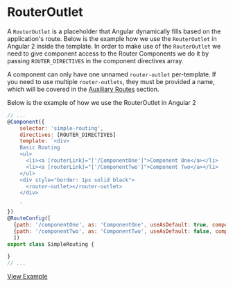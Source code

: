 # RouterOutlet #

A `RouterOutlet` is a placeholder that Angular dynamically fills based on the application's route. Below is the example how we use the `RouterOutlet` in  Angular 2 inside the template. In order to make use of the `RouterOutlet` we need to give component access to the Router Components we do it by passing `ROUTER_DIRECTIVES` in the component directives array.

A component can only have one unnamed `router-outlet` per-template. If you need to use multiple `router-outlets`, they must be provided a name, which will be covered in the [Auxiliary Routes](#using-auxiliary-routes) section.

Below is the example of how we use the RouterOutlet in Angular 2

```javascript
// ...
@Component({
	selector: 'simple-routing',
	directives: [ROUTER_DIRECTIVES]
	template: `<div>
	Basic Routing
	<ul>
	  <li><a [routerLink]="['/ComponentOne']">Component One</a></li>
	  <li><a [routerLink]="['/ComponentTwo']">Component Two</a></li>
	</ul>
	<div style="border: 1px solid black">
	  <router-outlet></router-outlet>
	</div>

	`
})
@RouteConfig([
  {path: '/componentOne', as: 'ComponentOne', useAsDefault: true, component: ComponentOne},
  {path: '/componentTwo', as: 'ComponentTwo', useAsDefault: false, component: ComponentTwo}
  ])
export class SimpleRouting {

}
// ...
```
[View Example](http://plnkr.co/edit/xZLEIX601g0TqsEOyB8y?p=preview)

